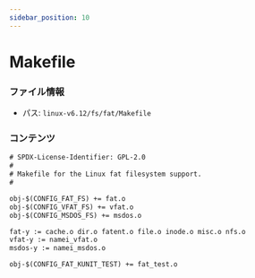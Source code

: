 ```yaml
---
sidebar_position: 10
---
```

# Makefile

### ファイル情報

- パス: `linux-v6.12/fs/fat/Makefile`

### コンテンツ

```txt
# SPDX-License-Identifier: GPL-2.0
#
# Makefile for the Linux fat filesystem support.
#

obj-$(CONFIG_FAT_FS) += fat.o
obj-$(CONFIG_VFAT_FS) += vfat.o
obj-$(CONFIG_MSDOS_FS) += msdos.o

fat-y := cache.o dir.o fatent.o file.o inode.o misc.o nfs.o
vfat-y := namei_vfat.o
msdos-y := namei_msdos.o

obj-$(CONFIG_FAT_KUNIT_TEST) += fat_test.o

```
